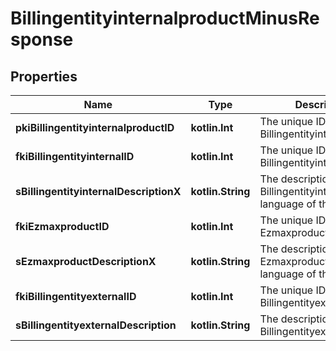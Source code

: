 
# BillingentityinternalproductMinusResponse

## Properties
Name | Type | Description | Notes
------------ | ------------- | ------------- | -------------
**pkiBillingentityinternalproductID** | **kotlin.Int** | The unique ID of the Billingentityinternalproduct | 
**fkiBillingentityinternalID** | **kotlin.Int** | The unique ID of the Billingentityinternal. | 
**sBillingentityinternalDescriptionX** | **kotlin.String** | The description of the Billingentityinternal in the language of the requester | 
**fkiEzmaxproductID** | **kotlin.Int** | The unique ID of the Ezmaxproduct | 
**sEzmaxproductDescriptionX** | **kotlin.String** | The description of the Ezmaxproduct in the language of the requester | 
**fkiBillingentityexternalID** | **kotlin.Int** | The unique ID of the Billingentityexternal | 
**sBillingentityexternalDescription** | **kotlin.String** | The description of the Billingentityexternal | 



